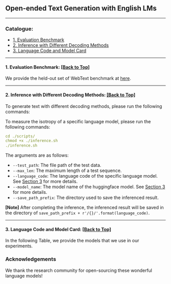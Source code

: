 ## Open-ended Text Generation with English LMs

****

<span id='all_catelogue'/>

### Catalogue:
* <a href='#benchmark'>1. Evaluation Benchmark</a>
* <a href='#inference'>2. Inference with Different Decoding Methods</a>
* <a href='#language_code_and_model_card'>3. Language Code and Model Card</a>

****
<span id='benchmark'/>

#### 1. Evaluation Benchmark: <a href='#all_catelogue'>[Back to Top]</a>
We provide the held-out set of WebText benchmark at [here](../../data/webtext/).


****
<span id='inference'/>

#### 2. Inference with Different Decoding Methods: <a href='#all_catelogue'>[Back to Top]</a>

To generate text with different decoding methods, please run the following commands:


To measure the isotropy of a specific language model, please run the following commands:
```yaml
cd ./scripts/
chmod +x ./inference.sh
./inference.sh
```

The arguments are as follows:
* `--test_path`: The file path of the test data.
* `--max_len`: The maximum length of a test sequence.
* `--language_code`: The language code of the specific language model. See <a href='#language_code_and_model_card'>Section 3</a> for more details.
* `--model_name`: The model name of the huggingface model. See <a href='#language_code_and_model_card'>Section 3</a> for more details.
* `--save_path_prefix`: The directory used to save the inferenced result.


**[Note]** After completing the inference, the inferenced result will be saved in the directory of `save_path_prefix + r'/{}/'.format(language_code)`.

****
<span id='language_code_and_model_card'/>

#### 3. Language Code and Model Card: <a href='#all_catelogue'>[Back to Top]</a>
In the following Table, we provide the models that we use in our experiments. 




### Acknowledgements

We thank the research community for open-sourcing these wonderful language models!
